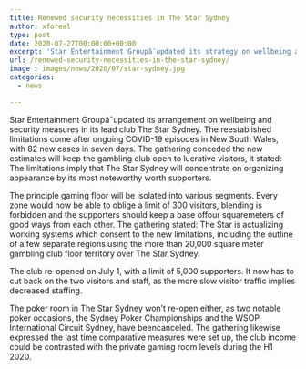 ```yaml
---
title: Renewed security necessities in The Star Sydney
author: xforeal 
type: post
date: 2020-07-27T00:00:00+00:00
excerpt: 'Star Entertainment Groupâ¯updated its strategy on wellbeing and security measures in its lead club The Star Sydney '
url: /renewed-security-necessities-in-the-star-sydney/
image : images/news/2020/07/star-sydney.jpg
categories:
  - news

---
```

<span data-contrast="auto">Star Entertainment Groupâ¯updated its arrangement on wellbeing and security measures in its lead club The Star Sydney. The reestablished limitations come after ongoing COVID-19 episodes in New South Wales, with 82 new cases in seven days. The gathering conceded the new estimates will keep the gambling club open to lucrative visitors, it stated: The limitations imply that The Star Sydney will concentrate on organizing appearance by its most noteworthy worth supporters. </span><span data-ccp-props='{"134233117":true,"134233118":true,"201341983":0,"335559739":200,"335559740":240}' />

<span data-contrast="auto">The principle gaming floor will be isolated into various segments. Every zone would now be able to oblige a limit of 300 visitors, blending is </span><span data-contrast="auto">forbidden </span><span data-contrast="auto">and the supporters should keep a base offour squaremeters of good ways from each other. The gathering stated: The Star is actualizing working systems which consent to the new limitations, including the outline of a few separate regions using the more than 20,000 square meter gambling club floor territory over The Star Sydney. </span>

<span data-contrast="auto">The club re-opened on July 1, with a limit of 5,000 supporters. It now </span><span data-contrast="auto">has to </span><span data-contrast="auto">cut back on the two visitors and staff, as the more slow visitor traffic implies decreased staffing. </span><span data-ccp-props='{"134233117":true,"134233118":true,"201341983":0,"335559739":200,"335559740":240}' />

<span data-contrast="auto">The poker room in The Star Sydney won&#8217;t re-open either, as two notable poker occasions, the Sydney Poker Championships and the WSOP International Circuit Sydney, have beencanceled. The gathering likewise expressed the last time comparative measures were set up, the club income could be contrasted with the private gaming room levels during the H1 2020. </span><span data-ccp-props='{"134233117":true,"134233118":true,"201341983":0,"335559739":200,"335559740":240}' />

<span data-ccp-props='{"201341983":0,"335559739":200,"335559740":276}' />